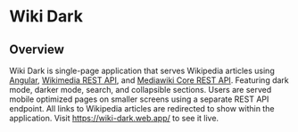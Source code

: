 # Wiki Dark
## Overview
Wiki Dark is single-page application that serves Wikipedia articles using <a href='https://wiki-dark.web.app/wiki/Angular_%28web_framework%29'>Angular</a>, <a href='https://www.mediawiki.org/wiki/RESTBase'>Wikimedia REST API</a>, and <a href='https://www.mediawiki.org/wiki/API:REST_API'>Mediawiki Core REST API</a>. Featuring dark mode, darker mode, search, and collapsible sections. Users are served mobile optimized pages on smaller screens using a separate REST API endpoint. All links to Wikipedia articles are redirected to show within the application. Visit <a href='https://wiki-dark.web.app/'>https://wiki-dark.web.app/</a> to see it live.
